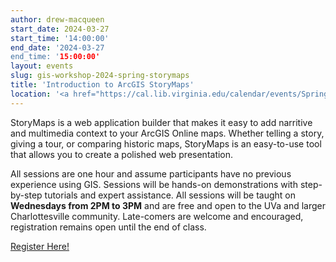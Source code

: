 ```yaml
---
author: drew-macqueen
start_date: 2024-03-27
start_time: '14:00:00'
end_date: '2024-03-27
end_time: '15:00:00'
layout: events
slug: gis-workshop-2024-spring-storymaps
title: 'Introduction to ArcGIS StoryMaps'
location: '<a href="https://cal.lib.virginia.edu/calendar/events/Spring2024GISWorkshop8">Register for Zoom Link</a>'
---
```


StoryMaps is a web application builder that makes it easy to add narritive and multimedia context to your ArcGIS Online maps.  Whether telling a story, giving a tour, or comparing historic maps, StoryMaps is an easy-to-use tool that allows you to create a polished web presentation.

All sessions are one hour and assume participants have no previous experience using GIS.  Sessions will be hands-on demonstrations with step-by-step tutorials and expert assistance.  All sessions will be taught on **Wednesdays from 2PM to 3PM** and are free and open to the UVa and larger Charlottesville community. Late-comers are welcome and encouraged, registration remains open until the end of class.


[Register Here!](https://cal.lib.virginia.edu/calendar/events/Spring2024GISWorkshop8)